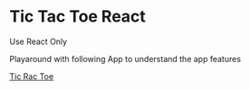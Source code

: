 # Tic Tac Toe React

Use React Only

Playaround with following App to understand the app features

[Tic Rac Toe](https://cocogame.netlify.app/)

